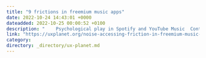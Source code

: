 ```yaml
---
title: "9 frictions in freemium music apps"
date: 2022-10-24 14:43:01 +0000
dateadded: 2022-10-25 00:00:52 +0100
description: "    Psychological play in Spotify and YouTube Music  Continue reading on UX Planet »  "
link: "https://uxplanet.org/noise-accessing-friction-in-freemium-music-apps-fbceeb4a0c86?source=rss----819cc2aaeee0---4"
category:
directory: _directory/ux-planet.md
---
```

